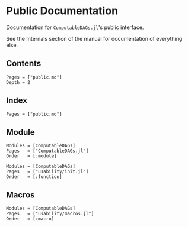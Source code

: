 # Public Documentation

Documentation for `ComputableDAGs.jl`'s public interface.

See the Internals section of the manual for documentation of everything else.

## Contents

```@contents
Pages = ["public.md"]
Depth = 2
```

## Index

```@index
Pages = ["public.md"]
```

## Module
```@autodocs
Modules = [ComputableDAGs]
Pages   = ["ComputableDAGs.jl"]
Order   = [:module]
```

```@autodocs
Modules = [ComputableDAGs]
Pages   = ["usability/init.jl"]
Order   = [:function]
```

## Macros
```@autodocs
Modules = [ComputableDAGs]
Pages   = ["usability/macros.jl"]
Order   = [:macro]
```
